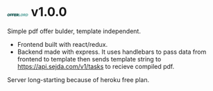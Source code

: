 # <img src="/client/assets/img/logo.png" width="48"> v1.0.0

Simple pdf offer bulder, template independent.
* Frontend built with react/redux.
* Backend made with express.
It uses handlebars to pass data from frontend to template 
then sends template string to https://api.sejda.com/v1/tasks 
to recieve compiled pdf.

Server long-starting because of heroku free plan.
